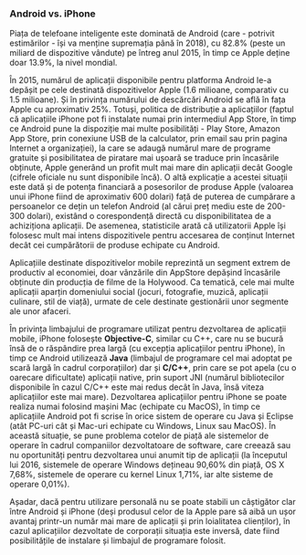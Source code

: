 ### Android vs. iPhone


Piața de telefoane inteligente este dominată de Android (care - potrivit
estimărilor - își va menține supremația până în 2018), cu 82.8% (peste
un miliard de dispozitive vândute) pe întreg anul 2015, în timp ce Apple
deține doar 13.9%, la nivel mondial.

În 2015, numărul de aplicații disponibile pentru platforma Android le-a
depășit pe cele destinată dispozitivelor Apple (1.6 milioane, comparativ
cu 1.5 milioane). Și în privința numărului de descărcări Android se află
în fața Apple cu aproximativ 25%. Totuși, politica de distribuție a
aplicațiilor (faptul că aplicațiile iPhone pot fi instalate numai prin
intermediul App Store, în timp ce Android pune la dispoziție mai multe
posibilități - Play Store, Amazon App Store, prin conexiune USB de la
calculator, prin email sau prin pagina Internet a organizației), la care
se adaugă numărul mare de programe gratuite și posibilitatea de piratare
mai ușoară se traduce prin încasările obținute, Apple generând un profit
mult mai mare din aplicații decât Google (cifrele oficiale nu sunt
disponibile încă). O altă explicație a acestei situații este dată și de
potența financiară a posesorilor de produse Apple (valoarea unui iPhone
fiind de aproximativ 600 dolari) față de puterea de cumpărare a
persoanelor ce dețin un telefon Android (al cărui preț mediu este de
200-300 dolari), existând o corespondență directă cu disponibilitatea de
a achiziționa aplicații. De asemenea, statisticile arată că utilizatorii
Apple își folosesc mult mai intens dispozitivele pentru accesarea de
conținut Internet decât cei cumpărătorii de produse echipate cu Android.

Aplicațiile destinate dispozitivelor mobile reprezintă un segment extrem
de productiv al economiei, doar vânzările din AppStore depășind
încasările obținute din producția de filme de la Holywood. Ca tematică,
cele mai multe aplicații aparțin domeniului social (jocuri, fotografie,
muzică, aplicații culinare, stil de viață), urmate de cele destinate
gestionării unor segmente ale unor afaceri.

În privința limbajului de programare utilizat pentru dezvoltarea de
aplicații mobile, iPhone folosește **Objective-C**, similar cu C++,
care nu se bucură însă de o răspândire prea largă (cu excepția
aplicațiilor pentru iPhone), în timp ce Android utilizează **Java**
(limbajul de programare cel mai adoptat pe scară largă în cadrul
corporațiilor) dar și **C/C++**, prin care se pot apela (cu o
oarecare dificultate) aplicații native, prin suport JNI (numărul
bibliotecilor disponibile în cazul C/C++ este mai redus decât în Java,
însă viteza aplicațiilor este mai mare). Dezvoltarea aplicațiilor pentru
iPhone se poate realiza numai folosind mașini Mac (echipate cu MacOS),
în timp ce aplicațiile Android pot fi scrise în orice sistem de operare
cu Java și Eclipse (atât PC-uri cât și Mac-uri echipate cu Windows,
Linux sau MacOS). În această situație, se pune problema cotelor de piață
ale sistemelor de operare în cadrul companiilor dezvoltatoare de
software, care creează sau nu oportunități pentru dezvoltarea unui
anumit tip de aplicații (la începutul lui 2016, sistemele de operare
Windows dețineau 90,60% din piață, OS X 7,68%, sistemele de operare cu
kernel Linux 1,71%, iar alte sisteme de operare 0,01%).

Așadar, dacă pentru utilizare personală nu se poate stabili un
câștigător clar între Android și iPhone (deși produsul celor de la Apple
pare să aibă un ușor avantaj printr-un număr mai mare de aplicații și
prin loialitatea clienților), în cazul aplicațiilor dezvoltate de
corporații situația este inversă, date fiind posibilitățile de instalare
și limbajul de programare folosit.